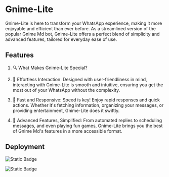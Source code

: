 # Gnime-Lite
<p>
Gnime-Lite is here to transform your WhatsApp experience, making it more enjoyable and efficient than ever before. As a streamlined version of the popular Gnime Md bot, Gnime-Lite offers a perfect blend of simplicity and advanced features, tailored for everyday ease of use.
</p>



## Features
1. 🔍 What Makes Gnime-Lite Special?

2. 🌟 Effortless Interaction: Designed with user-friendliness in mind, interacting with Gnime-Lite is smooth and intuitive, ensuring you get the most out of your WhatsApp without the complexity.

3. 🚀 Fast and Responsive: Speed is key! Enjoy rapid responses and quick actions. Whether it's fetching information, organizing your messages, or providing entertainment, Gnime-Lite does it swiftly.

4. 🤖 Advanced Features, Simplified: From automated replies to scheduling messages, and even playing fun games, Gnime-Lite brings you the best of Gnime Md's features in a more accessible format.


## Deployment
<a herf="https://github.com/Astropeda/Gnime-lite/fork"> ![Static Badge](https://img.shields.io/badge/FORK-REPO-black)</a>


<a herf="https://github.com/Astropeda/Gnime-lite/fork"> ![Static Badge](https://img.shields.io/badge/DEPLOY-HEROKU-400099)</a>